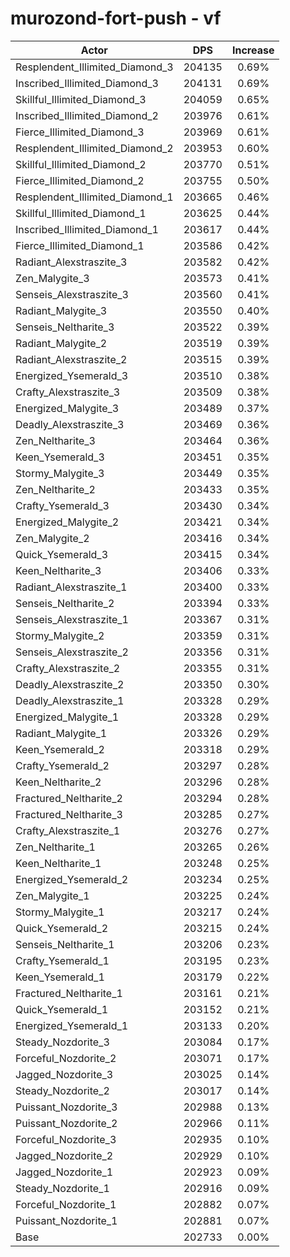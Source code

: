 # murozond-fort-push - vf
| Actor | DPS | Increase |
|---|:---:|:---:|
|Resplendent_Illimited_Diamond_3|204135|0.69%|
|Inscribed_Illimited_Diamond_3|204131|0.69%|
|Skillful_Illimited_Diamond_3|204059|0.65%|
|Inscribed_Illimited_Diamond_2|203976|0.61%|
|Fierce_Illimited_Diamond_3|203969|0.61%|
|Resplendent_Illimited_Diamond_2|203953|0.60%|
|Skillful_Illimited_Diamond_2|203770|0.51%|
|Fierce_Illimited_Diamond_2|203755|0.50%|
|Resplendent_Illimited_Diamond_1|203665|0.46%|
|Skillful_Illimited_Diamond_1|203625|0.44%|
|Inscribed_Illimited_Diamond_1|203617|0.44%|
|Fierce_Illimited_Diamond_1|203586|0.42%|
|Radiant_Alexstraszite_3|203582|0.42%|
|Zen_Malygite_3|203573|0.41%|
|Senseis_Alexstraszite_3|203560|0.41%|
|Radiant_Malygite_3|203550|0.40%|
|Senseis_Neltharite_3|203522|0.39%|
|Radiant_Malygite_2|203519|0.39%|
|Radiant_Alexstraszite_2|203515|0.39%|
|Energized_Ysemerald_3|203510|0.38%|
|Crafty_Alexstraszite_3|203509|0.38%|
|Energized_Malygite_3|203489|0.37%|
|Deadly_Alexstraszite_3|203469|0.36%|
|Zen_Neltharite_3|203464|0.36%|
|Keen_Ysemerald_3|203451|0.35%|
|Stormy_Malygite_3|203449|0.35%|
|Zen_Neltharite_2|203433|0.35%|
|Crafty_Ysemerald_3|203430|0.34%|
|Energized_Malygite_2|203421|0.34%|
|Zen_Malygite_2|203416|0.34%|
|Quick_Ysemerald_3|203415|0.34%|
|Keen_Neltharite_3|203406|0.33%|
|Radiant_Alexstraszite_1|203400|0.33%|
|Senseis_Neltharite_2|203394|0.33%|
|Senseis_Alexstraszite_1|203367|0.31%|
|Stormy_Malygite_2|203359|0.31%|
|Senseis_Alexstraszite_2|203356|0.31%|
|Crafty_Alexstraszite_2|203355|0.31%|
|Deadly_Alexstraszite_2|203350|0.30%|
|Deadly_Alexstraszite_1|203328|0.29%|
|Energized_Malygite_1|203328|0.29%|
|Radiant_Malygite_1|203326|0.29%|
|Keen_Ysemerald_2|203318|0.29%|
|Crafty_Ysemerald_2|203297|0.28%|
|Keen_Neltharite_2|203296|0.28%|
|Fractured_Neltharite_2|203294|0.28%|
|Fractured_Neltharite_3|203285|0.27%|
|Crafty_Alexstraszite_1|203276|0.27%|
|Zen_Neltharite_1|203265|0.26%|
|Keen_Neltharite_1|203248|0.25%|
|Energized_Ysemerald_2|203234|0.25%|
|Zen_Malygite_1|203225|0.24%|
|Stormy_Malygite_1|203217|0.24%|
|Quick_Ysemerald_2|203215|0.24%|
|Senseis_Neltharite_1|203206|0.23%|
|Crafty_Ysemerald_1|203195|0.23%|
|Keen_Ysemerald_1|203179|0.22%|
|Fractured_Neltharite_1|203161|0.21%|
|Quick_Ysemerald_1|203152|0.21%|
|Energized_Ysemerald_1|203133|0.20%|
|Steady_Nozdorite_3|203084|0.17%|
|Forceful_Nozdorite_2|203071|0.17%|
|Jagged_Nozdorite_3|203025|0.14%|
|Steady_Nozdorite_2|203017|0.14%|
|Puissant_Nozdorite_3|202988|0.13%|
|Puissant_Nozdorite_2|202966|0.11%|
|Forceful_Nozdorite_3|202935|0.10%|
|Jagged_Nozdorite_2|202929|0.10%|
|Jagged_Nozdorite_1|202923|0.09%|
|Steady_Nozdorite_1|202916|0.09%|
|Forceful_Nozdorite_1|202882|0.07%|
|Puissant_Nozdorite_1|202881|0.07%|
|Base|202733|0.00%|

